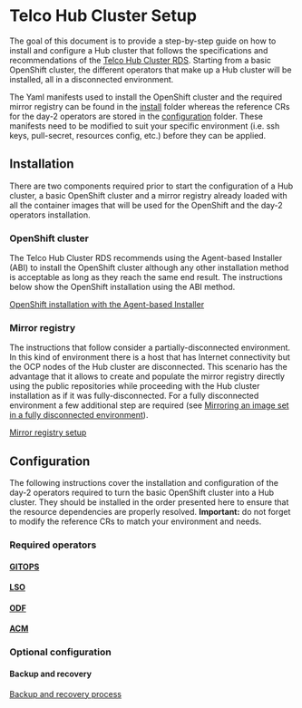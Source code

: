 # Telco Hub Cluster Setup

The goal of this document is to provide a step-by-step guide on how to install and configure a Hub cluster that follows the
specifications and recommendations of the [Telco Hub Cluster RDS](https://docs.redhat.com/en/documentation/openshift_container_platform/4.18/html/scalability_and_performance/telco-hub-ref-design-specs). Starting from a basic OpenShift cluster,
the different operators that make up a Hub cluster will be installed, all in a disconnected environment.

The Yaml manifests used to install the OpenShift cluster and the required mirror registry can be found in the [install](install) folder
whereas the reference CRs for the day-2 operators are stored in the [configuration](configuration) folder. These manifests need to be
modified to suit your specific environment (i.e. ssh keys, pull-secret, resources config, etc.) before they can be applied.

## Installation

There are two components required prior to start the configuration of a Hub cluster, a basic OpenShift cluster and a mirror registry already loaded with
all the container images that will be used for the OpenShift and the day-2 operators installation.

### OpenShift cluster

The Telco Hub Cluster RDS recommends using the Agent-based Installer (ABI) to install the OpenShift cluster although any other installation method
is acceptable as long as they reach the same end result. The instructions below show the OpenShift installation using the ABI method.

[OpenShift installation with the Agent-based Installer](install/openshift/README.md)

### Mirror registry

The instructions that follow consider a partially-disconnected environment. In this kind of environment there is a host that has
Internet connectivity but the OCP nodes of the Hub cluster are disconnected. This scenario has the advantage that it allows to create and
populate the mirror registry directly using the public repositories while proceeding with the Hub cluster installation as if it was fully-disconnected.
For a fully disconnected environment a few additional step are required (see [Mirroring an image set in a fully disconnected environment](https://docs.redhat.com/en/documentation/openshift_container_platform/4.17/html-single/disconnected_environments/index#mirroring-image-set-full)).

[Mirror registry setup](install/mirror-registry/README.md)

## Configuration

The following instructions cover the installation and configuration of the day-2 operators required to turn the basic OpenShift cluster into a Hub cluster.
They should be installed in the order presented here to ensure that the resource dependencies are properly resolved. **Important:** do not forget to modify the
reference CRs to match your environment and needs.

### Required operators

#### [GITOPS](configuration/reference-crs/required/gitops/readme.md)

#### [LSO](configuration/reference-crs/optional/lso/README.md)

#### [ODF](configuration/reference-crs/optional/odf-internal/README.md)

#### [ACM](configuration/reference-crs/required/acm/readme.md)


### Optional configuration

#### Backup and recovery

[Backup and recovery process](configuration/reference-crs/optional/backup-recovery/README.md)

